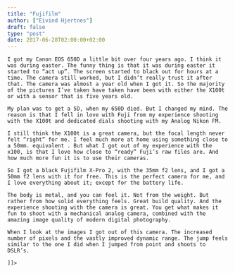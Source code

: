 ```yaml
---
title: "Fujifilm"
author: ["Eivind Hjertnes"]
draft: false
type: "post"
date: 2017-06-28T02:00:00+02:00
---
```


<div class="HTML">
  <div></div>

<p>

</div>

```text
I got my Canon EOS 650D a little bit over four years ago. I think it was during easter. The funny thing is that it was during easter it started to “act up”. The screen started to black out for hours at a time. The camera still worked, but I didn’t really trust it after that. The camera was almost a year old when I got it. So the majority of the pictures I’ve taken have taken have been with either the X100t or with a sensor that is five years old.
```

<div class="HTML">
  <div></div>

</p>

</div>

<div class="HTML">
  <div></div>

<p>

</div>

```text
My plan was to get a 5D, when my 650D died. But I changed my mind. The reason is that I fell in love with Fuji from my experience shooting with the X100t and dedicated dials shooting with my Analog Nikon FM.
```

<div class="HTML">
  <div></div>

</p>

</div>

<div class="HTML">
  <div></div>

<p>

</div>

```text
I still think the X100t is a great camera, but the focal length never felt “right” for me. I feel much more at home using something close to a 50mm. equivalent . But what I got out of my experience with the x100, is that I love how close to “ready” Fuji’s raw files are. And how much more fun it is to use their cameras.
```

<div class="HTML">
  <div></div>

</p>

</div>

<div class="HTML">
  <div></div>

<p>

</div>

```text
So I got a black Fujifilm X-Pro 2, with the 35mm f2 lens, and I got a 50mm f2 lens with it for free. This is the perfect camera for me, and I love everything about it; except for the battery life.
```

<div class="HTML">
  <div></div>

</p>

</div>

<div class="HTML">
  <div></div>

<p>

</div>

```text
The body is metal, and you can feel it. Not from the weight. But rather from how solid everything feels. Great build quality. And the experience shooting with the camera is great. You get what makes it fun to shoot with a mechanical analog camera, combined with the amazing image quality of modern digital photography.
```

<div class="HTML">
  <div></div>

</p>

</div>

<div class="HTML">
  <div></div>

<p>

</div>

```text
When I look at the images I got out of this camera. The increased number of pixels and the vastly improved dynamic range. The jump feels similar to the one I did when I jumped from point and shoots to DSLR’s.
```

<div class="HTML">
  <div></div>

</p>

</div>

<div class="HTML">
  <div></div>

<p>

</div>

```text
]]>
```

<div class="HTML">
  <div></div>

</p>

</div>
